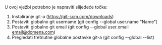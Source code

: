 U ovoj vježbi potrebno je napraviti slijedeće točke:

1.	Instaliranje git-a (https://git-scm.com/downloads)
2.	Postaviti globalno git username (git config --global user.name "Name")
3.	Postaviti globalno git email (git config --global user.email <email@domena.com>)
4.	Pregledati tretnutne globalne postavke git-a (git config --global --list)